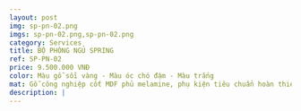 ```yaml
---
layout: post
img: sp-pn-02.png
imgs: sp-pn-02.png,sp-pn-02.png
category: Services
title: BỘ PHÒNG NGỦ SPRING
ref: SP-PN-02
price: 9.500.000 VNĐ
color: Màu gỗ sồi vàng - Màu óc chó đậm - Màu trắng
mat: Gỗ công nghiệp cốt MDF phủ melamine, phụ kiện tiêu chuẩn hoàn thiện theo thiết kế
description: |
---
```

